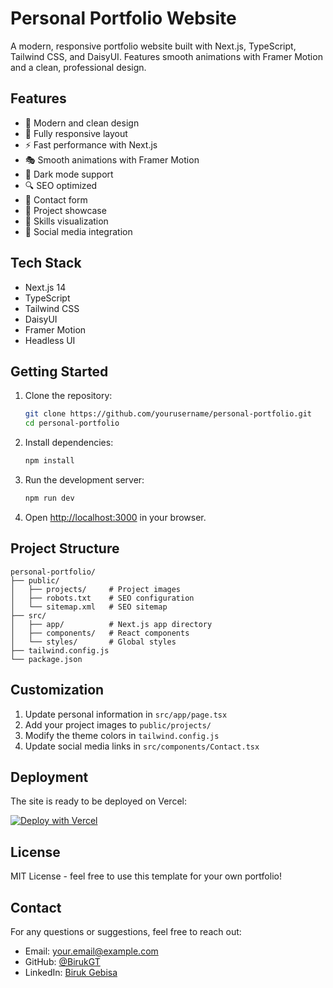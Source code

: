 # Personal Portfolio Website

A modern, responsive portfolio website built with Next.js, TypeScript, Tailwind CSS, and DaisyUI. Features smooth animations with Framer Motion and a clean, professional design.

## Features

-   🎨 Modern and clean design
-   📱 Fully responsive layout
-   ⚡ Fast performance with Next.js
-   🎭 Smooth animations with Framer Motion
-   🌙 Dark mode support
-   🔍 SEO optimized
-   📝 Contact form
-   🎯 Project showcase
-   💪 Skills visualization
-   🔗 Social media integration

## Tech Stack

-   Next.js 14
-   TypeScript
-   Tailwind CSS
-   DaisyUI
-   Framer Motion
-   Headless UI

## Getting Started

1. Clone the repository:

    ```bash
    git clone https://github.com/yourusername/personal-portfolio.git
    cd personal-portfolio
    ```

2. Install dependencies:

    ```bash
    npm install
    ```

3. Run the development server:

    ```bash
    npm run dev
    ```

4. Open [http://localhost:3000](http://localhost:3000) in your browser.

## Project Structure

```
personal-portfolio/
├── public/
│   ├── projects/     # Project images
│   ├── robots.txt    # SEO configuration
│   └── sitemap.xml   # SEO sitemap
├── src/
│   ├── app/          # Next.js app directory
│   ├── components/   # React components
│   └── styles/       # Global styles
├── tailwind.config.js
└── package.json
```

## Customization

1. Update personal information in `src/app/page.tsx`
2. Add your project images to `public/projects/`
3. Modify the theme colors in `tailwind.config.js`
4. Update social media links in `src/components/Contact.tsx`

## Deployment

The site is ready to be deployed on Vercel:

[![Deploy with Vercel](https://vercel.com/button)](https://vercel.com/new/clone?repository-url=https://github.com/yourusername/personal-portfolio)

## License

MIT License - feel free to use this template for your own portfolio!

## Contact

For any questions or suggestions, feel free to reach out:

-   Email: your.email@example.com
-   GitHub: [@BirukGT](https://github.com/BrookGT)
-   LinkedIn: [Biruk Gebisa](linkedin.com/in/biruk-gebisa-188747337/)

